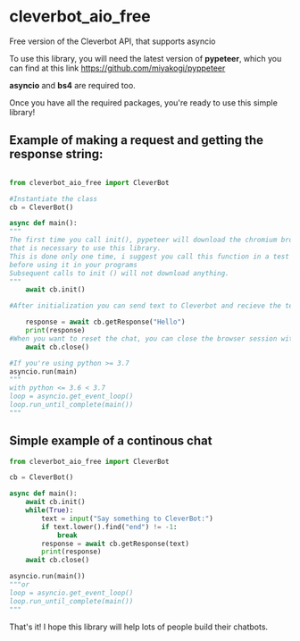 # cleverbot_aio_free
Free version of the Cleverbot API, that supports asyncio

To use this library, you will need the latest version of **pypeteer**, which you can find at this link https://github.com/miyakogi/pyppeteer

**asyncio** and **bs4** are required too.


Once you have all the required packages, you're ready to use this simple library!

## Example of making a request and getting the response string:

```python

from cleverbot_aio_free import CleverBot

#Instantiate the class
cb = CleverBot()

async def main():
"""
The first time you call init(), pypeteer will download the chromium browser, 
that is necessary to use this library.
This is done only one time, i suggest you call this function in a test script,
before using it in your programs
Subsequent calls to init () will not download anything.
"""
    await cb.init()

#After initialization you can send text to Cleverbot and recieve the text response in just one line...

    response = await cb.getResponse("Hello")
    print(response)
#When you want to reset the chat, you can close the browser session with...
    await cb.close()

#If you're using python >= 3.7
asyncio.run(main)
"""
with python <= 3.6 < 3.7
loop = asyncio.get_event_loop()
loop.run_until_complete(main())
"""
```

## Simple example of a continous chat

```python
from cleverbot_aio_free import CleverBot

cb = CleverBot()

async def main():
    await cb.init()
    while(True):
        text = input("Say something to CleverBot:")
        if text.lower().find("end") != -1:
            break
        response = await cb.getResponse(text)
        print(response)
    await cb.close()

asyncio.run(main())
"""or
loop = asyncio.get_event_loop()
loop.run_until_complete(main())
"""
```

That's it! I hope this library will help lots of people build their chatbots.
